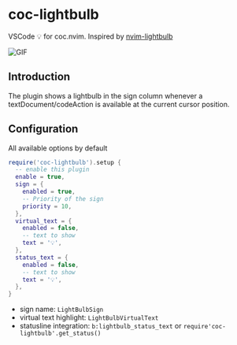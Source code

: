 # coc-lightbulb

VSCode 💡 for coc.nvim. Inspired by [nvim-lightbulb](https://github.com/kosayoda/nvim-lightbulb)

![GIF](https://user-images.githubusercontent.com/47070852/128601281-c322901c-2198-4595-9e35-dff3d10369fc.gif)

## Introduction

The plugin shows a lightbulb in the sign column whenever a textDocument/codeAction is available at the current cursor position.

## Configuration

All available options by default

```lua
require('coc-lightbulb').setup {
  -- enable this plugin
  enable = true,
  sign = {
    enabled = true,
    -- Priority of the sign
    priority = 10,
  },
  virtual_text = {
    enabled = false,
    -- text to show
    text = '💡',
  },
  status_text = {
    enabled = false,
    -- text to show
    text = '💡',
  },
}
```

- sign name: `LightBulbSign`
- virtual text highlight: `LightBulbVirtualText`
- statusline integration: `b:lightbulb_status_text` or `require'coc-lightbulb'.get_status()`
